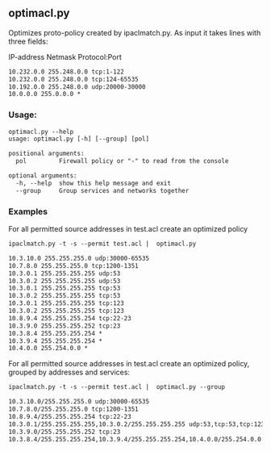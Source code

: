 ## optimacl.py
Optimizes proto-policy created by ipaclmatch.py. As input it takes lines with three fields:

IP-address Netmask Protocol:Port

```txt
10.232.0.0 255.248.0.0 tcp:1-122 
10.232.0.0 255.248.0.0 tcp:124-65535 
10.192.0.0 255.248.0.0 udp:20000-30000 
10.0.0.0 255.0.0.0 * 
```

### Usage:

```txt
optimacl.py --help
usage: optimacl.py [-h] [--group] [pol]

positional arguments:
  pol         Firewall policy or "-" to read from the console

optional arguments:
  -h, --help  show this help message and exit
  --group     Group services and networks together
```

### Examples

For all permitted source addresses in test.acl create an optimized policy

```txt
ipaclmatch.py -t -s --permit test.acl |  optimacl.py

10.3.10.0 255.255.255.0 udp:30000-65535
10.7.8.0 255.255.255.0 tcp:1200-1351
10.3.0.1 255.255.255.255 udp:53
10.3.0.2 255.255.255.255 udp:53
10.3.0.1 255.255.255.255 tcp:53
10.3.0.2 255.255.255.255 tcp:53
10.3.0.1 255.255.255.255 tcp:123
10.3.0.2 255.255.255.255 tcp:123
10.8.9.4 255.255.255.254 tcp:22-23
10.3.9.0 255.255.255.252 tcp:23
10.3.8.4 255.255.255.254 *
10.3.9.4 255.255.255.254 *
10.4.0.0 255.254.0.0 *
```

For all permitted source addresses in test.acl create an optimized policy, grouped by addresses and services:

```txt
ipaclmatch.py -t -s --permit test.acl |  optimacl.py --group

10.3.10.0/255.255.255.0 udp:30000-65535
10.7.8.0/255.255.255.0 tcp:1200-1351
10.8.9.4/255.255.255.254 tcp:22-23
10.3.0.1/255.255.255.255,10.3.0.2/255.255.255.255 udp:53,tcp:53,tcp:123
10.3.9.0/255.255.255.252 tcp:23
10.3.8.4/255.255.255.254,10.3.9.4/255.255.255.254,10.4.0.0/255.254.0.0 *
```
